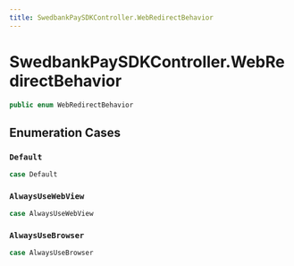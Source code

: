 ```yaml
---
title: SwedbankPaySDKController.WebRedirectBehavior
---
```

# SwedbankPaySDKController.WebRedirectBehavior

``` swift
public enum WebRedirectBehavior 
```

## Enumeration Cases

### `Default`

``` swift
case Default
```

### `AlwaysUseWebView`

``` swift
case AlwaysUseWebView
```

### `AlwaysUseBrowser`

``` swift
case AlwaysUseBrowser
```
